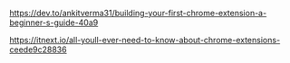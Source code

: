 https://dev.to/ankitverma31/building-your-first-chrome-extension-a-beginner-s-guide-40a9

https://itnext.io/all-youll-ever-need-to-know-about-chrome-extensions-ceede9c28836